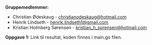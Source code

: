 **Gruppemedlemmer:** 

- Christian Ødeskaug - christianodeskaug@hotmail.com
- Henrik Lindseth - henrik.lindseth1@gmail.com
- Kristian Holmberg Sørensen - kristian_h_sorensen@hotmail.com





**Oppgave 1:** 
Link til resultat, koden finnes i main.go filen.

